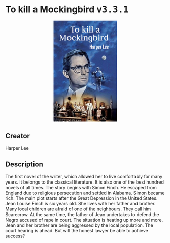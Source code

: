 
# To kill a Mockingbird <kbd>v3.3.1</kbd>

<center>
  <img src="./cover-1024.jpg"/>
</center>

## Creator
Harper Lee

## Description
The first novel of the writer, which allowed her to live comfortably for many years. It belongs to the classical literature. It is also one of the best hundred novels of all times. The story begins with Simon Finch. He escaped from England due to religious persecution and settled in Alabama. Simon became rich. The main plot starts after the Great Depression in the United States. Jean Louise Finch is six years old. She lives with her father and brother. Many local children are afraid of one of the neighbours. They call him Scarecrow. At the same time, the father of Jean undertakes to defend the Negro accused of rape in court. The situation is heating up more and more. Jean and her brother are being aggressed by the local population. The court hearing is ahead. But will the honest lawyer be able to achieve success? 
